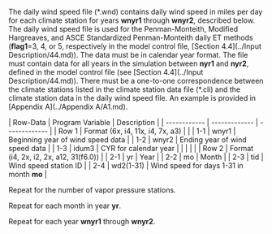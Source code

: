 The daily wind speed file (\*.wnd) contains daily wind speed in miles per day for each climate station 
for years **wnyr1** through **wnyr2**, described below. The daily wind speed file is used for the Penman-Monteith, 
Modified Hargreaves, and ASCE Standardized Penman-Monteith daily ET methods (**flag1**=3, 4, or 5, respectively 
in the model control file, [Section 4.4](../Input Description/44.md)).  The data must be in calendar year format.  The file must contain 
data for all years in the simulation between **nyr1** and **nyr2**, defined in the model control file (see [Section 4.4](../Input Description/44.md)).  There must be a one-to-one correspondence between the climate stations listed in the climate station 
data file (\*.cli) and the climate station data in the daily wind speed file.  An example is provided in [Appendix A](../Appendix A/A1.md).

 | Row-Data | Program Variable | Description |
    | ------------ | ------------- | ------------- |
	| Row 1 | Format (6x, i4, 11x, i4, 7x, a3) | |
	| 1-1 | wnyr1 | Beginning year of wind speed data |
	| 1-2 | wnyr2 | Ending year of wind speed data |
	| 1-3 | idum3 | CYR for calendar year |
	| | | |
	| Row 2 | Format (i4, 2x, i2, 2x, a12, 31(f6.0)) |
	| 2-1 | yr | Year |
	| 2-2 | mo | Month |
	| 2-3 | tid | Wind speed station ID |
	| 2-4 | wd2(1-31) | Wind speed for days 1-31 in month **mo** |
	
Repeat for the number of vapor pressure stations.

Repeat for each month in year **yr**.

Repeat for each year **wnyr1** through **wnyr2**.